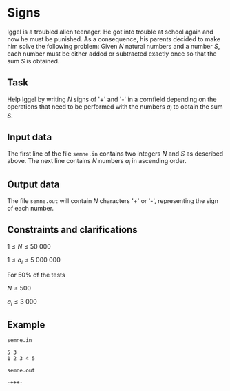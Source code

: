# Signs

Iggel is a troubled alien teenager. He got into trouble at school again and now he must be punished. As a consequence, his parents decided to make him solve the following problem: Given $N$ natural numbers and a number $S$, each number must be either added or subtracted exactly once so that the sum $S$ is obtained.

## Task

Help Iggel by writing $N$ signs of '+' and '-' in a cornfield depending on the operations that need to be performed with the numbers $a_i$ to obtain the sum $S$.

## Input data

The first line of the file `semne.in` contains two integers $N$ and $S$ as described above. The next line contains $N$ numbers $a_i$ in ascending order.

## Output data

The file `semne.out` will contain $N$ characters '+' or '-', representing the sign of each number.

## Constraints and clarifications

$1 \leq N \leq 50\ 000$

$1 \leq a_i \leq 5\ 000\ 000$

For 50% of the tests

$N \leq 500$

$a_i \leq 3\ 000$

## Example

`semne.in`
```
5 3
1 2 3 4 5
```

`semne.out`
```
-+++-
```